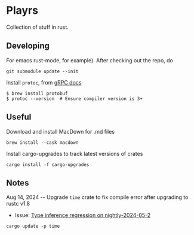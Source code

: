 Playrs
======
Collection of stuff in rust.


Developing
----------
For emacs rust-mode, for example).
After checking out the repo, do

```
git submodule update --init
```

Install `protoc`, from [gRPC docs](https://grpc.io/docs/protoc-installation/)

```
$ brew install protobuf
$ protoc --version  # Ensure compiler version is 3+
```


Useful
------
Download and install MacDown for .md files

```
brew install --cask macdown
```

Install cargo-upgrades to track latest versions of crates

```
cargo install -f cargo-upgrades
```

Notes
-----
Aug 14, 2024 -- Upgrade `time` crate to fix compile error after upgrading to rustc v1.8
  + Issue: [Type inference regression on nightly-2024-05-2](https://github.com/rust-lang/rust/issues/125319)

```
cargo update -p time
```
